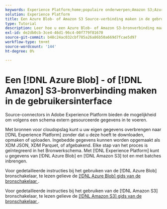 ```yaml
---
keywords: Experience Platform;home;populaire onderwerpen;Amazon S3;Azure Blob
solution: Experience Platform
title: Een Azure Blob- of Amazon S3 Source-verbinding maken in de gebruikersinterface
type: Tutorial
description: Leer hoe u een Azure Blob- of Amazon S3-bronverbinding maakt met de Adobe Experience Platform-gebruikersinterface.
exl-id: de2db0cb-3ce4-46d1-96c4-00f779f81670
source-git-commit: b48c24ac032cbf785a26a86b50a669d7fcae5d97
workflow-type: tm+mt
source-wordcount: '144'
ht-degree: 0%

---
```


# Een [!DNL Azure Blob] - of [!DNL Amazon] S3-bronverbinding maken in de gebruikersinterface

Source-connectors in Adobe Experience Platform bieden de mogelijkheid om volgens een schema extern gesourceerde gegevens in te voeren.

Met bronnen voor cloudopslag kunt u uw eigen gegevens overbrengen naar [!DNL Experience Platform] zonder dat u deze hoeft te downloaden, opmaken of uploaden. Ingebedde gegevens kunnen worden opgemaakt als XDM JSON, XDM Parquet, of afgebakend. Elke stap van het proces is geïntegreerd in het Bronwerkschema. Met [!DNL Experience Platform] kunt u gegevens van [!DNL Azure Blob] en [!DNL Amazon S3] tot en met batches inbrengen.

Voor gedetailleerde instructies bij het gebruiken van de [!DNL Azure Blob] bronschakelaar, te lezen gelieve de [[!DNL Azure Blob]  gids van de bronschakelaar &#x200B;](./blob.md).

Voor gedetailleerde instructies bij het gebruiken van de [!DNL Amazon S3] bronschakelaar, te lezen gelieve de [[!DNL Amazon S3]  gids van de bronschakelaar &#x200B;](./blob.md).
